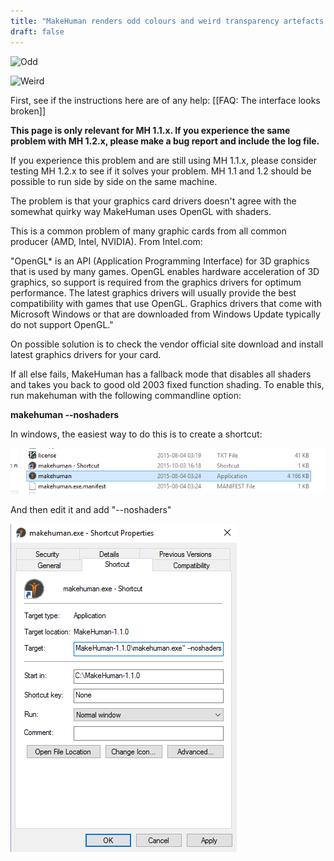 ```yaml
---
title: "MakeHuman renders odd colours and weird transparency artefacts. Can you help me?"
draft: false
---
```




![Odd](Odd)




![Weird](Weird)


First, see if the instructions here are of any help: [[FAQ: The interface looks broken]]

**This page is only relevant for MH 1.1.x. If you experience the same problem with MH 1.2.x, please make a bug report and include the log file.**

If you experience this problem and are still using MH 1.1.x, please consider testing MH 1.2.x to see if it solves your problem. MH 1.1 and 1.2 should be possible to run side by side on the same machine.

The problem is that your graphics card drivers doesn't agree with the somewhat quirky way MakeHuman uses OpenGL with shaders.

This is a common problem of many graphic cards from all common producer (AMD, Intel, NVIDIA). From Intel.com:

"OpenGL* is an API (Application Programming Interface) for 3D graphics that is used by many games. OpenGL enables hardware acceleration of 3D graphics, so support is required from the graphics drivers for optimum performance. The latest graphics drivers will usually provide the best compatibility with games that use OpenGL. Graphics drivers that come with Microsoft Windows or that are downloaded from Windows Update typically do not support OpenGL."

On possible solution is to check the vendor official site download and install latest graphics drivers for your card.

If all else fails, MakeHuman has a fallback mode that disables all shaders and takes you back to good old 2003 fixed function shading. To enable this, run makehuman with the following commandline option:

**makehuman --noshaders**

In windows, the easiest way to do this is to create a shortcut:



![Noshaders1.png](Noshaders1.png)



And then edit it and add "--noshaders"



![NoShaders2.png](NoShaders2.png)

